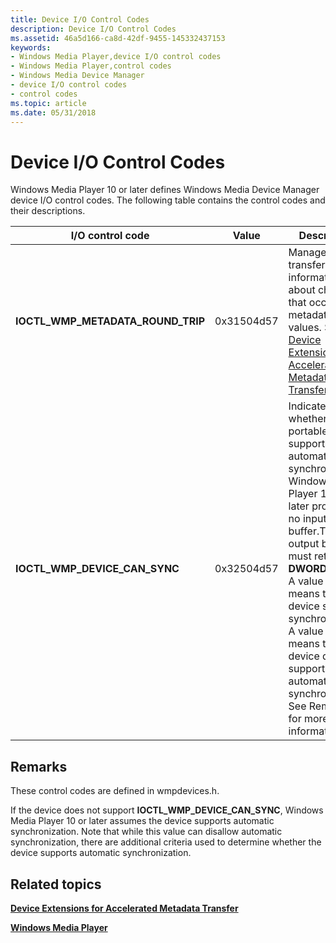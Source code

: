 ```yaml
---
title: Device I/O Control Codes
description: Device I/O Control Codes
ms.assetid: 46a5d166-ca8d-42df-9455-145332437153
keywords:
- Windows Media Player,device I/O control codes
- Windows Media Player,control codes
- Windows Media Device Manager
- device I/O control codes
- control codes
ms.topic: article
ms.date: 05/31/2018
---
```


# Device I/O Control Codes

Windows Media Player 10 or later defines Windows Media Device Manager device I/O control codes. The following table contains the control codes and their descriptions.



| I/O control code                      | Value      | Description                                                                                                                                                                                                                                                                                                                                                                  |
|---------------------------------------|------------|------------------------------------------------------------------------------------------------------------------------------------------------------------------------------------------------------------------------------------------------------------------------------------------------------------------------------------------------------------------------------|
| **IOCTL\_WMP\_METADATA\_ROUND\_TRIP** | 0x31504d57 | Manages transfer of information about changes that occurred to metadata values. See [Device Extensions for Accelerated Metadata Transfer](device-extensions-for-accelerated-metadata-transfer.md).                                                                                                                                                                          |
| **IOCTL\_WMP\_DEVICE\_CAN\_SYNC**     | 0x32504d57 | Indicates whether a portable device supports automatic synchronization. Windows Media Player 10 or later provides no input buffer.The output buffer must return a **DWORD** value. A value of 1 means the device supports synchronization. A value of 0 means the device does not support automatic synchronization.<br/> See Remarks for more information.<br/> |



 

## Remarks

These control codes are defined in wmpdevices.h.

If the device does not support **IOCTL\_WMP\_DEVICE\_CAN\_SYNC**, Windows Media Player 10 or later assumes the device supports automatic synchronization. Note that while this value can disallow automatic synchronization, there are additional criteria used to determine whether the device supports automatic synchronization.

## Related topics

<dl> <dt>

[**Device Extensions for Accelerated Metadata Transfer**](device-extensions-for-accelerated-metadata-transfer.md)
</dt> <dt>

[**Windows Media Player**](windows-media-player.md)
</dt> </dl>

 

 





